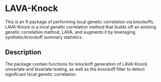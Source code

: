 # LAVA-Knock 
This is an R package of performing local genetic correlation via knockoffs. LAVA-Knock is a local genetic correlation method that builds off an existing genetic correlation method, LAVA, and augments it by leveraging synthetic/knockoff summary statistics.

## Description
The package contain functions for knockoff generation of LAVA-Knock univariate and bivariate testing, as well as the knockoff filter to detect significant local genetic correlation.
